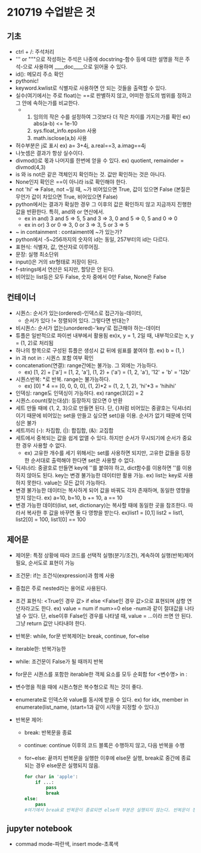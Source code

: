 # 210719 수업받은 것

## 기초

- ctrl + /: 주석처리
- ''' or """으로 작성하는 주석은 나중에 docstring-함수 등에 대한 설명을 적은 주석-으로 사용하며 ____doc____으로 읽어올 수 있다.
- id(): 메모리 주소 확인
- pythonic!
- keyword.kwlist로 식별자로 사용하면 안 되는 것들을 출력할 수 있다.
- 실수(여기에서는 주로 float)는 ==로 판별하지 않고, 어떠한 정도의 범위를 정하고 그 안에 속하는가를 비교한다.
  - 1. 임의의 작은 수를 설정하여 그것보다 더 작은 차이를 가지는가를 확인 ex) abs(a-b) <= 1e-10
    2. sys.float_info.epsilon 사용
    3. math.isclose(a,b) 사용
- 허수부분은 j로 표시 ex) a= 3+4j, a.real==3, a.imag==4j
- 나눗셈은 결과가 항상 실수이다.
- divmod()로 몫과 나머지를 한번에 얻을 수 있다. ex) quotient, remainder = divmod(4,3)
- is 와 is not은 같은 객체인지 확인하는 것. 값만 확인하는 것은 아니다.
- None인지 확인은 ==이 아니라 is로 확인해야 한다.
- not 'hi' => False, not ~일 때, ~가 비어있으면 True, 값이 있으면 False (본질은 무언가 값이 차있으면 True, 비어있으면 False)
- python에서는 결과가 확실한 경우 그 이후의 값은 확인하지 않고 지금까지 진행한 값을 반환한다. 특히, and와 or 연산에서.
  - ex in and) 3 and 5 => 5, 5 and 3 => 3, 0 and 5 => 0, 5 and 0 => 0
  - ex in or) 3 or 0 => 3, 0 or 3 => 3, 5 or 3 => 5
- ~ in containment : contaiment에 ~가 있는가?
- python에서 -5~256까지의 숫자의 id는 동일, 257부터의 id는 다르다.
- 표현식: 식별자, 값, 연산자로 이루어짐.
- 문장: 실행 최소단위
- input()은 거의 str형태로 저장이 된다.
- f-strings에서 연산은 되지만, 할당은 안 된다.
- 비어있는 list등은 모두 False, 숫자 중에서 0만 False, None은 False

## 컨테이너

- 시퀀스: 순서가 있는(ordered)-인덱스로 접근가능-데이터, 
  - 순서가 있다 != 정렬되어 있다. 그렇다면 반대는?
- 비시퀀스: 순서가 없는(unordered)-'key'로 접근해야 하는-데이터
- 튜플은 일반적으로 파이썬 내부에서 활용됨 ex)x, y = 1, 2일 때, 내부적으로는 x, y = (1, 2)로 처리됨
- 하나의 항목으로 구성된 튜플은 생성시 값 뒤에 쉼표를 붙여야 함. ex) b = (1, )
- in 과 not in : 시퀀스 포함 여부 확인
- concatenation(연결): range간에는 불가능. 그 외에는 가능하다.
  - ex) [1, 2] + ['a'] = [1, 2, 'a'], (1, 2) + ('a') = (1, 2, 'a'), '12' + 'b' = '12b'
- 시퀀스반복: *로 반복. range는 불가능하다. 
  - ex) [0] * 4 == [0, 0, 0, 0], (1, 2)*2 = (1, 2, 1, 2), 'hi'*3 = 'hihihi'
- 인덱싱: range도 인덱싱이 가능하다. ex) range(3)[2] = 2
- 시퀀스.count(찾는대상): 등장하지 않으면 0 반환
- 세트 만들 때에 {1, 2, 3}으로 만들면 된다. 단, {}처럼 비어있는 중괄호는 딕셔너리이기 때문에 비어있는 set을 만들고 싶으면 set()을 이용. 순서가 없기 때문에 인덱싱은 불가
- 세트끼리 (-): 차집합, (|): 합집합, (&): 교집합
- 세트에서 중복되는 값을 쉽게 없앨 수 있다. 하지만 순서가 무시되기에 순서가 중요한 경우 사용할 수 없다.
  - ex) 고유한 개수를 세기 위해서는 set를 사용하면 되지만, 고유한 값들을 등장한 순서대로 출력해야 한다면 set은 사용할 수 없다.
- 딕셔너리: 중괄호로 만들면 key에 ''를 붙여야 하고, dict함수를 이용하면 ''를 이용하지 않아도 된다. key는 변경 불가능한 데이터만 활용 가능. ex) list는 key로 사용하지 못한다. value는 모든 값이 가능하다.
- 변경 불가능한 데이터는 복사하게 되어 값을 바꿔도 각자 존재하며, 동일한 영향을 받지 않는다. ex) a=10, b=10, b += 10, a == 10
- 변경 가능한 데이터(list, set, dictionary)는 복사할 때에 동일한 곳을 참조한다. 따라서 복사한 후 값을 바꾸면 둘 다 영향을 받는다. ex)list1 = [0,1] list2 = list1, list2[0] = 100, list1[0] == 100

## 제어문

- 제어문: 특정 상황에 따라 코드를 선택적 실행(분기/조건), 계속하여 실행(반복)제어 필요, 순서도로 표현이 가능

- 조건문: if는 조건식(expression)과 함께 사용

- 중첩은 주로 nested라는 용어로 사용된다.

- 조건 표현식: <True인 경우 값> if <expression>  else <False인 경우 값>으로 표현되며 삼항 연산자라고도 한다. ex) value = num if num>=0 else -num과 같이 절대값을 나타낼 수 있다. 단, else이후 False인 경우를 나타낼 때, value = ...이라 쓰면 안 된다. 그냥 return 값만 나타내야 한다.

- 반복문: while, for문 반복제어는 break, continue, for~else

- iterable한: 반복가능한

- while: 조건문이 False가 될 때까지 반복

- for문은 시퀀스를 포함한 iterable한 객체 요소를 모두 순회함 for <변수명> in <iterable>: 

- 변수명을 적을 때에 시퀀스형은 복수형으로 적는 것이 좋다.

- enumerate로 인덱스와 value를 동시에 받을 수 있다. ex) for idx, member in enumerate(list_name, (start=1과 같이 시작을 지정할 수 있다.))

- 반복문 제어: 

  - break: 반복문을 종료

  - continue: continue 이후의 코드 블록은 수행하지 않고, 다음 반복을 수행

  - for~else: 끝까지 반복문을 실행한 이후에 else문 실행, break로 중간에 종료되는 경우 else문은 실행되지 않음.

    ```python
    for char in 'apple':
        if ...:
            pass
        	break
    else:
        pass
    #여기에서 break로 반복문이 종료되면 else의 부분은 실행되지 않는다. 반복문이 정상적으로 종료되어야 else의 부분이 실행된다.	
    ```



## jupyter notebook

- commad mode-파란색, insert mode-초록색



